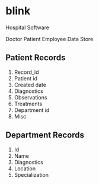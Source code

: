 # blink
Hospital Software

Doctor Patient Employee Data Store

## Patient Records

1. Record_id
2. Patient id
3. Created date
4. Diagnostics
5. Observations
6. Treatments
7. Department id
8. Misc

## Department Records

1. Id
2. Name
3. Diagnostics 
4. Location
5. Specialization

